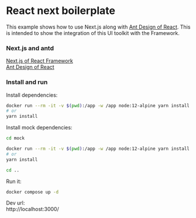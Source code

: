 # React next boilerplate

This example shows how to use Next.js along with [Ant Design of React](http://ant.design). This is intended to show the integration of this UI toolkit with the Framework.


### Next.js and antd
[Next.js of React Framework](https://nextjs.org/)  
[Ant Design of React](http://ant.design)  


### Install and run
Install dependencies:
```bash
docker run --rm -it -v $(pwd):/app -w /app node:12-alpine yarn install
# or
yarn install
```

Install mock dependencies:
```bash
cd mock

docker run --rm -it -v $(pwd):/app -w /app node:12-alpine yarn install
# or
yarn install

cd ..
```

Run it:
```bash
docker compose up -d
```

Dev url:   
http://localhost:3000/
